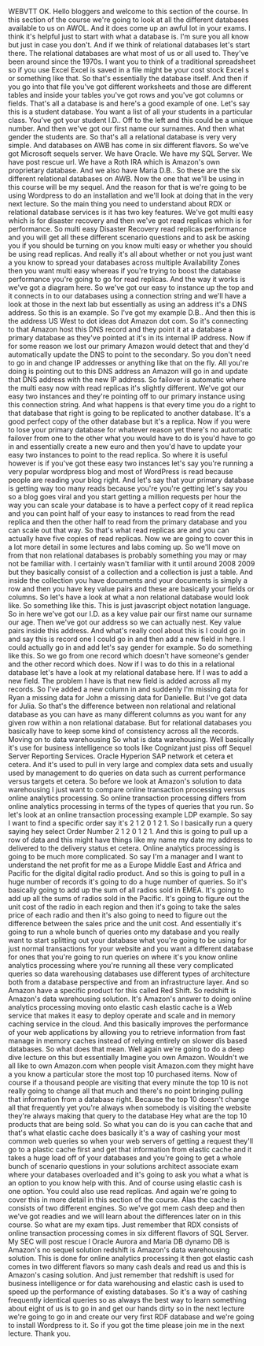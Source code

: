  
 WEBVTT 
 OK. 
 Hello bloggers and welcome to this section of the course. 
 In this section of the course we're going to look at all the different databases available to us on 
 AWOL. 
 And it does come up an awful lot in your exams. 
 I think it's helpful just to start with what a database is. 
 I'm sure you all know but just in case you don't. 
 And if we think of relational databases let's start there. 
 The relational databases are what most of us or all used to. 
 They've been around since the 1970s. 
 I want you to think of a traditional spreadsheet so if you use Excel Excel is saved in a file might 
 be your cost stock Excel s or something like that. 
 So that's essentially the database itself. 
 And then if you go into that file you've got different worksheets and those are different tables and 
 inside your tables you've got rows and you've got columns or fields. 
 That's all a database is and here's a good example of one. 
 Let's say this is a student database. 
 You want a list of all your students in a particular class. 
 You've got your student I.D.. 
 Off to the left and this could be a unique number. 
 And then we've got our first name our surnames. 
 And then what gender the students are. 
 So that's all a relational database is very very simple. 
 And databases on AWB has come in six different flavors. 
 So we've got Microsoft sequels server. 
 We have Oracle. 
 We have my SQL Server. 
 We have post rescue url. 
 We have a Roth IRA which is Amazon's own proprietary database. 
 And we also have Maria D.B.. 
 So these are the six different relational databases on AWB. 
 Now the one that we'll be using in this course will be my sequel. 
 And the reason for that is we're going to be using Wordpress to do an installation and we'll look at 
 doing that in the very next lecture. 
 So the main thing you need to understand about RDX or relational database services is it has two key 
 features. 
 We've got multi easy which is for disaster recovery and then we've got read replicas which is for performance. 
 So multi easy Disaster Recovery read replicas performance and you will get all these different scenario 
 questions and to ask be asking you if you should be turning on you know multi easy or whether you should 
 be using read replicas. 
 And really it's all about whether or not you just want a you know to spread your databases across multiple 
 Availability Zones then you want multi easy whereas if you're trying to boost the database performance 
 you're going to go for read replicas. 
 And the way it works is we've got a diagram here. 
 So we've got our easy to instance up the top and it connects in to our databases using a connection 
 string and we'll have a look at those in the next lab but essentially as using an address it's a DNS 
 address. 
 So this is an example. 
 So I've got my example D.B.. 
 And then this is the address US West to dot ideas dot Amazon dot com. 
 So it's connecting to that Amazon host this DNS record and they point it at a database a primary database 
 as they've pointed at it's in its internal IP address. 
 Now if for some reason we lost our primary Amazon would detect that and they'd automatically update 
 the DNS to point to the secondary. 
 So you don't need to go in and change IP addresses or anything like that on the fly. 
 All you're doing is pointing out to this DNS address an Amazon will go in and update that DNS address 
 with the new IP address. 
 So failover is automatic where the multi easy now with read replicas it's slightly different. 
 We've got our easy two instances and they're pointing off to our primary instance using this connection 
 string. 
 And what happens is that every time you do a right to that database that right is going to be replicated 
 to another database. 
 It's a good perfect copy of the other database but it's a replica. 
 Now if you were to lose your primary database for whatever reason yet there's no automatic failover 
 from one to the other what you would have to do is you'd have to go in and essentially create a new 
 euro and then you'd have to update your easy two instances to point to the read replica. 
 So where it is useful however is if you've got these easy two instances let's say you're running a very 
 popular wordpress blog and most of WordPress is read because people are reading your blog right. 
 And let's say that your primary database is getting way too many reads because you're you're getting 
 let's say you so a blog goes viral and you start getting a million requests per hour the way you can 
 scale your database is to have a perfect copy of it read replica and you can point half of your easy 
 to instances to read from the read replica and then the other half to read from the primary database 
 and you can scale out that way. 
 So that's what read replicas are and you can actually have five copies of read replicas. 
 Now we are going to cover this in a lot more detail in some lectures and labs coming up. 
 So we'll move on from that non relational databases is probably something you may or may not be familiar 
 with. 
 I certainly wasn't familiar with it until around 2008 2009 but they basically consist of a collection 
 and a collection is just a table. 
 And inside the collection you have documents and your documents is simply a row and then you have key 
 value pairs and these are basically your fields or columns. 
 So let's have a look at what a non relational database would look like. 
 So something like this. 
 This is just javascript object notation language. 
 So in here we've got our I.D. as a key value pair our first name our surname our age. 
 Then we've got our address so we can actually nest. 
 Key value pairs inside this address. 
 And what's really cool about this is I could go in and say this is record one I could go in and then 
 add a new field in here. 
 I could actually go in and add let's say gender for example. 
 So do something like this. 
 So we go from one record which doesn't have someone's gender and the other record which does. 
 Now if I was to do this in a relational database let's have a look at my relational database here. 
 If I was to add a new field. 
 The problem I have is that new field is added across all my records. 
 So I've added a new column in and suddenly I'm missing data for Ryan a missing data for John a missing 
 data for Danielle. 
 But I've got data for Julia. 
 So that's the difference between non relational and relational database as you can have as many different 
 columns as you want for any given row within a non relational database. 
 But for relational databases you basically have to keep some kind of consistency across all the records. 
 Moving on to data warehousing So what is data warehousing. 
 Well basically it's use for business intelligence so tools like Cognizant just piss off Sequel Server 
 Reporting Services. 
 Oracle Hyperion SAP network et cetera et cetera. 
 And it's used to pull in very large and complex data sets and usually used by management to do queries 
 on data such as current performance versus targets et cetera. 
 So before we look at Amazon's solution to data warehousing I just want to compare online transaction 
 processing versus online analytics processing. 
 So online transaction processing differs from online analytics processing in terms of the types of queries 
 that you run. 
 So let's look at an online transaction processing example LDP example. 
 So say I want to find a specific order say it's 2 1 2 0 1 2 1. 
 So I basically run a query saying hey select Order Number 2 1 2 0 1 2 1. 
 And this is going to pull up a row of data and this might have things like my name my date my address 
 to delivered to the delivery status et cetera. 
 Online analytics processing is going to be much more complicated. 
 So say I'm a manager and I want to understand the net profit for me as a Europe Middle East and Africa 
 and Pacific for the digital digital radio product. 
 And so this is going to pull in a huge number of records it's going to do a huge number of queries. 
 So it's basically going to add up the sum of all radios sold in EMEA. 
 It's going to add up all the sums of radios sold in the Pacific. 
 It's going to figure out the unit cost of the radio in each region and then it's going to take the sales 
 price of each radio and then it's also going to need to figure out the difference between the sales 
 price and the unit cost. 
 And essentially it's going to run a whole bunch of queries onto my database and you really want to start 
 splitting out your database what you're going to be using for just normal transactions for your website 
 and you want a different database for ones that you're going to run queries on where it's you know online 
 analytics processing where you're running all these very complicated queries so data warehousing databases 
 use different types of architecture both from a database perspective and from an infrastructure layer. 
 And so Amazon have a specific product for this called Red Shift. 
 So redshift is Amazon's data warehousing solution. 
 It's Amazon's answer to doing online analytics processing moving onto elastic cash elastic cache is 
 a Web service that makes it easy to deploy operate and scale and in memory caching service in the cloud. 
 And this basically improves the performance of your web applications by allowing you to retrieve information 
 from fast manage in memory caches instead of relying entirely on slower dis based databases. 
 So what does that mean. 
 Well again we're going to do a deep dive lecture on this but essentially Imagine you own Amazon. 
 Wouldn't we all like to own Amazon.com when people visit Amazon.com they might have a you know a particular 
 store the most top 10 purchased items. 
 Now of course if a thousand people are visiting that every minute the top 10 is not really going to 
 change all that much and there's no point bringing pulling that information from a database right. 
 Because the top 10 doesn't change all that frequently yet you're always when somebody is visiting the 
 website they're always making that query to the database Hey what are the top 10 products that are being 
 sold. 
 So what you can do is you can cache that and that's what elastic cache does basically it's a way of 
 cashing your most common web queries so when your web servers of getting a request they'll go to a plastic 
 cache first and get that information from elastic cache and it takes a huge load off of your databases 
 and you're going to get a whole bunch of scenario questions in your solutions architect associate exam 
 where your databases overloaded and it's going to ask you what a what is an option to you know help 
 with this. 
 And of course using elastic cash is one option. 
 You could also use read replicas. 
 And again we're going to cover this in more detail in this section of the course. 
 Alas the cache is consists of two different engines. 
 So we've got mem cash deep and then we've got readies and we will learn about the differences later 
 on in this course. 
 So what are my exam tips. 
 Just remember that RDX consists of online transaction processing comes in six different flavors of SQL 
 Server. 
 My SEC will post rescue l Oracle Aurora and Maria DB dynamo DB is Amazon's no sequel solution redshift 
 is Amazon's data warehousing solution. 
 This is done for online analytics processing it then got elastic cash comes in two different flavors 
 so many cash deals and read us and this is Amazon's casing solution. 
 And just remember that redshift is used for business intelligence or for data warehousing and elastic 
 cash is used to speed up the performance of existing databases. 
 So it's a way of cashing frequently identical queries so as always the best way to learn something about 
 eight of us is to go in and get our hands dirty so in the next lecture we're going to go in and create 
 our very first RDF database and we're going to install Wordpress to it. 
 So if you got the time please join me in the next lecture. 
 Thank you.
